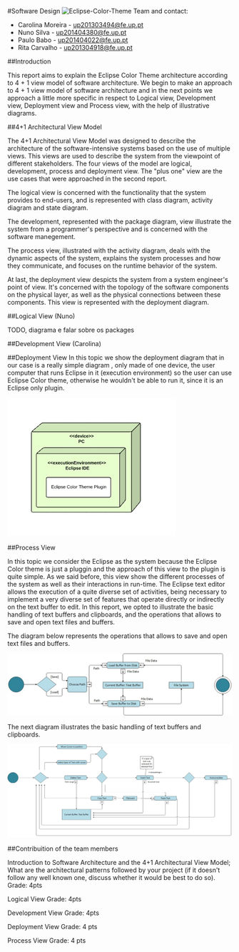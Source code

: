 #Software Design
![Eclipse-Color-Theme](http://p2.pdt-extensions.org/images/colorthemes/screenshot.png)
Team and contact:
* Carolina Moreira - up201303494@fe.up.pt
* Nuno Silva - up201404380@fe.up.pt
* Paulo Babo - up201404022@fe.up.pt
* Rita Carvalho - up201304918@fe.up.pt

##Introduction

This report aims to explain the Eclipse Color Theme architecture according to 4 + 1 view model of software architecture.
We begin to make an approach to  4 + 1 view model of software architecture and in the next points we approach a little more specific in respect to Logical view, Development view, Deployment view and Process view, with the help of illustrative diagrams.

##4+1 Architectural View Model

The 4+1 Architectural View Model was designed to describe the architecture of the software-intensive systems based on the use of multiple views. This views are used to describe the system from the viewpoint of different stakeholders. The four views of the model are logical, development, process and deployment view. The "plus one" view are the use cases that were approached in the second report.

The logical view is concerned with the functionality that the system provides to end-users, and is represented with class diagram, activity diagram and state diagram. 

The development, represented with the package diagram, view illustrate the system from a programmer's perspective and is concerned with the software manegement. 

The process view, illustrated with the activity diagram, deals with the dynamic aspects of the system, explains the system processes and how they communicate, and focuses on the runtime behavior of the system. 

At last, the deployment view despicts the system from a system engineer's point of view. It's concerned with the topology of the software components on the physical layer, as well as the physical connections between these components. This view is represented with the deployment diagram.


##Logical View (Nuno)

TODO, diagrama e falar sobre os packages

##Development View (Carolina)

##Deployment View
In this topic we show the deployment diagram that in our case is a really simple diagram  , only made of one device, the user computer that runs Eclipse in it (execution environment) so the user can use Eclipse Color theme, otherwise he wouldn't be able to run it, since it is an Eclipse only plugin.

![DeploymentView](https://github.com/Miridinia/eclipse-color-theme/blob/master/ESOF-docs/Resources/Deployment.jpg)

##Process View 

In this topic we consider the Eclipse as the system because the Eclipse Color theme is just a pluggin and the approach of this view to the plugin is quite simple. 
As we said before, this view show the different processes of the system as well as their interactions in run-time. The Eclipse text editor allows the execution of a quite diverse set of activities, being necessary to implement a very diverse set of features that operate directly or indirectly on the text buffer to edit. In this report, we opted to illustrate the basic handling of text buffers and clipboards, and the operations that allows to save and open text files and buffers.

The diagram below represents the operations that allows to save and open text files and buffers. 

![LoadAndSaveFile](https://github.com/Miridinia/eclipse-color-theme/blob/master/ESOF-docs/Resources/Load%20and%20Save%20file.jpg)

The next diagram illustrates the basic handling of text buffers and clipboards. 

![BasicHandling](https://github.com/Miridinia/eclipse-color-theme/blob/master/ESOF-docs/Resources/basic%20handling%20of%20text%20buffers%20and%20clipboards.jpg)


##Contribuition of the team members




Introduction to Software Architecture and the 4+1 Architectural View Model; What are the architectural patterns followed by your project (if it doesn't follow any well known one, discuss whether it would be best to do so).
Grade: 4pts

Logical View
Grade: 4pts

Development View
Grade: 4pts

Deployment View
Grade: 4 pts

Process View
Grade: 4 pts
